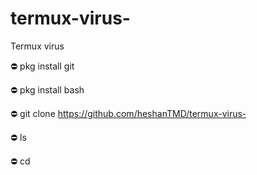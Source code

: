 # termux-virus-
Termux virus 

⛔ pkg install git

⛔ pkg install bash 

⛔ git clone https://github.com/heshanTMD/termux-virus-

⛔ ls

⛔ cd 
